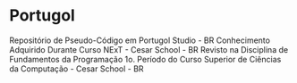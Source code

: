 # Portugol
 Repositório de Pseudo-Código em Portugol Studio - BR
 Conhecimento Adquirido Durante Curso NExT - Cesar School - BR
 Revisto na Disciplina de Fundamentos da Programação 1o. Período
 do Curso Superior de Ciências da Computação - Cesar School - BR
